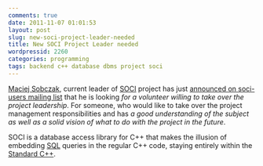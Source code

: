 ```yaml
---
comments: true
date: 2011-11-07 01:01:53
layout: post
slug: new-soci-project-leader-needed
title: New SOCI Project Leader needed
wordpressid: 2260
categories: programming
tags: backend c++ database dbms project soci
---
```


[Maciej Sobczak](http://www.msobczak.com/), current leader of [SOCI](http://soci.sourceforge.net/) project has just [announced on soci-users mailing list](http://sourceforge.net/mailarchive/forum.php?thread_name=4EB709EF.7070602@msobczak.com&forum_name=soci-users) that he is looking _for a volunteer willing to take over the project leadership_. For someone, who would like to take over the project management responsibilities and has _a good understanding of the subject as well as a solid vision of what to do with the project in the future_.





SOCI is a database access library for C++ that makes the illusion of embedding [SQL](http://en.wikipedia.org/wiki/SQL) queries in the regular C++ code, staying entirely within the [Standard C++](http://en.wikipedia.org/wiki/C++).



